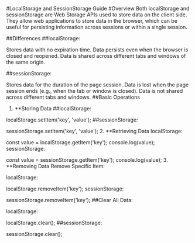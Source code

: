 #LocalStorage and SessionStorage Guide
#Overview
Both localStorage and sessionStorage are Web Storage APIs used to store data on the client side. They allow web applications to store data in the browser, which can be useful for persisting information across sessions or within a single session.

##Differences
##localStorage:

Stores data with no expiration time.
Data persists even when the browser is closed and reopened.
Data is shared across different tabs and windows of the same origin.

##sessionStorage:

Stores data for the duration of the page session.
Data is lost when the page session ends (e.g., when the tab or window is closed).
Data is not shared across different tabs and windows.
##Basic Operations
1. **Storing Data
##localStorage:


localStorage.setItem('key', 'value');
##sessionStorage:


sessionStorage.setItem('key', 'value');
2. **Retrieving Data
localStorage:


const value = localStorage.getItem('key');
console.log(value);
sessionStorage:


const value = sessionStorage.getItem('key');
console.log(value);
3. **Removing Data
Remove Specific Item:

localStorage:


localStorage.removeItem('key');
sessionStorage:


sessionStorage.removeItem('key');
##Clear All Data:

localStorage:


localStorage.clear();
##sessionStorage:


sessionStorage.clear();